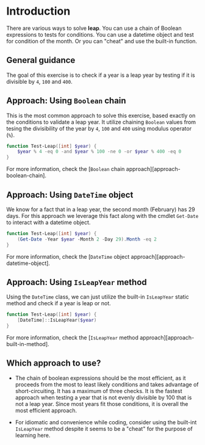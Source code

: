 # Introduction

There are various ways to solve **leap**.
You can use a chain of Boolean expressions to tests for conditions.
You can use a datetime object and test for condition of the month.
Or you can "cheat" and use the built-in function.


## General guidance

The goal of this exercise is to check if a year is a leap year by testing if it is divisible by `4`, `100` and `400`.


## Approach: Using `Boolean` chain

This is the most common approach to solve this exercise, based exactly on the conditions to validate a leap year.
It utilize chaining `Boolean` values from tesing the divisibility of the year by `4`, `100` and `400` using modulus operator (`%`).

```powershell
function Test-Leap([int] $year) {
    $year % 4 -eq 0 -and $year % 100 -ne 0 -or $year % 400 -eq 0
}
```

For more information, check the [`Boolean` chain approach][approach-boolean-chain].


## Approach: Using `DateTime` object

We know for a fact that in a leap year, the second month (February) has 29 days.
For this approach we leverage this fact along with the cmdlet `Get-Date` to interact with a datetime object.

```powershell
function Test-Leap([int] $year) {
    (Get-Date -Year $year -Month 2 -Day 29).Month -eq 2
}
```

For more information, check the [`DateTime` object approach][approach-datetime-object].


## Approach: Using `IsLeapYear` method

Using the `DateTime` class, we can just utilize the built-in `IsLeapYear` static method and check if a year is leap or not.

```powershell
function Test-Leap([int] $year) {
    [DateTime]::IsLeapYear($year)
}
```

For more information, check the [`IsLeapYear` method approach][approach-built-in-method].


## Which approach to use?

- The chain of boolean expressions should be the most efficient, as it proceeds from the most to least likely conditions and takes advantage of short-circuiting. It has a maximum of three checks. It is the fastest approach when testing a year that is not evenly divisible by 100 that is not a leap year. Since most years fit those conditions, it is overall the most efficient approach.

- For idiomatic and convenience while coding, consider using the built-int `IsLeapYear` method despite it seems to be a "cheat" for the purpose of learning here.